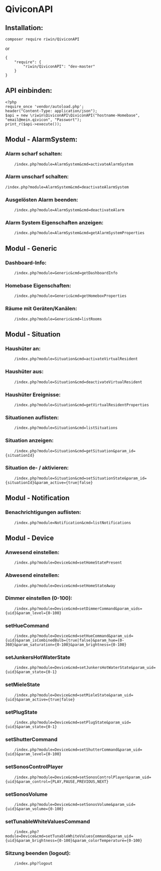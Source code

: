 # QiviconAPI

## Installation:

```
composer require riwin/QiviconAPI
```

or

```
{
    "require": {
        "riwin/QiviconAPI": "dev-master"
    }
}
```


## API einbinden:

```
<?php
require_once 'vendor/autoload.php';
header("Content-Type: application/json");
$api = new \riwin\QiviconAPI\QiviconAPI("hostname-Homebase", "email@mein.qivicon", "Passwort");
print_r($api->execute());
```



## Modul - AlarmSystem:

### Alarm scharf schalten:
```
    /index.php?module=AlarmSystem&cmd=activateAlarmSystem
```

### Alarm unscharf schalten:
    /index.php?module=AlarmSystem&cmd=deactivateAlarmSystem

### Ausgelösten Alarm beenden:
```
    /index.php?module=AlarmSystem&cmd=deactivateAlarm
```

### Alarm System Eigenschaften anzeigen:
```
    /index.php?module=AlarmSystem&cmd=getAlarmSystemProperties
```


## Modul - Generic

### Dashboard-Info:
```
    /index.php?module=Generic&cmd=getDashboardInfo
```

### Homebase Eigenschaften:
```
    /index.php?module=Generic&cmd=getHomeboxProperties
```

### Räume mit Geräten/Kanälen:
```
    /index.php?module=Generic&cmd=listRooms
```


## Modul - Situation

### Haushüter an:
```
    /index.php?module=Situation&cmd=activateVirtualResident
```

### Haushüter aus:
```
    /index.php?module=Situation&cmd=deactivateVirtualResident
```

### Haushüter Ereignisse:
```
    /index.php?module=Situation&cmd=getVirtualResidentProperties
```

### Situationen auflisten:
```
    /index.php?module=Situation&cmd=listSituations
```

### Situation anzeigen:
```
    /index.php?module=Situation&cmd=getSituation&param_id={situationId}
```

### Situation de- / aktivieren:
```
    /index.php?module=Situation&cmd=setSituationState&param_id={situationId}&param_active={true|false}
```


## Modul - Notification

### Benachrichtigungen auflisten:
```
    /index.php?module=Notification&cmd=listNotifications
```



## Modul - Device

### Anwesend einstellen:
```
    /index.php?module=Device&cmd=setHomeStatePresent
```

### Abwesend einstellen:
```
    /index.php?module=Device&cmd=setHomeStateAway
```

### Dimmer einstellen (0-100):
```
    /index.php?module=Device&cmd=setDimmerCommand&param_uids={uid}&param_level={0-100}
```

### setHueCommand
```
    /index.php?module=Device&cmd=setHueCommand&param_uid={uid}&param_isCombinedBulb={true|false}&param_hue={0-360}&param_saturation={0-100}&param_brightness={0-100}
```

### setJunkersHotWaterState
```
    /index.php?module=Device&cmd=setJunkersHotWaterState&param_uid={uid}&param_state={0-1}
```

### setMieleState
```
    /index.php?module=Device&cmd=setMieleState&param_uid={uid}&param_active={true|false}
```

### setPlugState
```
    /index.php?module=Device&cmd=setPlugState&param_uid={uid}&param_state={0-1}
```

### setShutterCommand
```
    /index.php?module=Device&cmd=setShutterCommand&param_uid={uid}&param_level={0-100}
```

### setSonosControlPlayer
```
    /index.php?module=Device&cmd=setSonosControlPlayer&param_uid={uid}&param_control={PLAY,PAUSE,PREVIOUS,NEXT}
```

### setSonosVolume
```
    /index.php?module=Device&cmd=setSonosVolume&param_uid={uid}&param_volume={0-100}
```

### setTunableWhiteValuesCommand
```
    /index.php?module=Device&cmd=setTunableWhiteValuesCommand&param_uid={uid}&param_brightness={0-100}&param_colorTemperature={0-100}
```





### Sitzung beenden (logout):
```
    /index.php?logout
```

